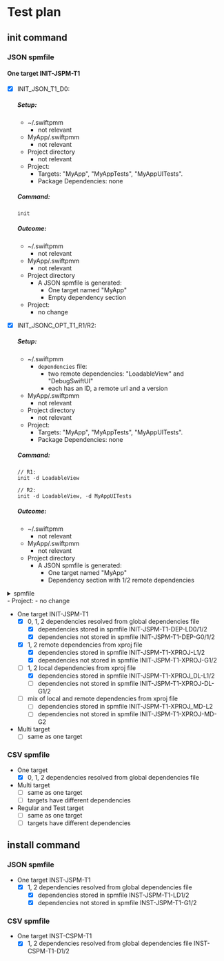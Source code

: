 # Test plan

## init command

### JSON spmfile

#### One target INIT-JSPM-T1 
- [x] INIT_JSON_T1_D0: 
	##### Setup:
	- ~/.swiftpmm
		- not relevant
	- MyApp/.swiftpmm
		- not relevant
	- Project directory
		- not relevant
	- Project:
		- Targets: "MyApp", "MyAppTests", "MyAppUITests". 
		- Package Dependencies: none
	##### Command: 
	```
	init
	```
	##### Outcome:
	- ~/.swiftpmm
		- not relevant
	- MyApp/.swiftpmm
		- not relevant
	- Project directory
		- A JSON spmfile is generated:
			- One target named "MyApp"
			- Empty dependency section
	- Project:
		- no change

- [x] INIT_JSONC_OPT_T1_R1/R2: 
	##### Setup:
	- ~/.swiftpmm
		- `dependencies` file:
			- two remote dependencies: "LoadableView" and "DebugSwiftUI"
			- each has an ID, a remote url and a version
	- MyApp/.swiftpmm
		- not relevant
	- Project directory
		- not relevant
	- Project:
		- Targets: "MyApp", "MyAppTests", "MyAppUITests". 
		- Package Dependencies: none
	##### Command: 
	```
	// R1:
	init -d LoadableView

	// R2:
	init -d LoadableView, -d MyAppUITests
	```
	##### Outcome:
	- ~/.swiftpmm
		- not relevant
	- MyApp/.swiftpmm
		- not relevant
	- Project directory
		- A JSON spmfile is generated:
			- One target named "MyApp"
			- Dependency section with 1/2 remote dependencies
<details>
	<summary>spmfile</summary>
	```json
	{
	  "dependencies" : [
	    {
	      "id" : "8918A5F9-4693-4285-A10B-D702E877E9B4",
	      "name" : "DebugSwiftUI",
	      "url" : "https://github.com/anconaesselmann/DebugSwiftUI",
	      "version" : "0.0.1"
	    },
	    {
	      "id" : "AA39C307-0F4C-4482-916E-23D715D7BE8A",
	      "name" : "LoadableView",
	      "url" : "https://github.com/anconaesselmann/LoadableView",
	      "version" : "0.3.9"
	    }
	  ],
	  "targets" : [
	    {
	      "dependencies" : [
	        "DebugSwiftUI",
	        "LoadableView"
	      ],
	      "id" : "9D6FC795-45A9-457C-919F-D8CE20A9DFDA",
	      "name" : "MyApp"
	    }
	  ]
	}
	```
</details>
	- Project:
		- no change

- One target INIT-JSPM-T1 
	- [x] 0, 1, 2 dependencies resolved from global dependencies file
		- [x] dependencies stored in spmfile INIT-JSPM-T1-DEP-LD0/1/2
		- [x] dependencies not stored in spmfile INIT-JSPM-T1-DEP-G0/1/2
	- [x] 1, 2 remote dependencies from xproj file
		- [x] dependencies stored in spmfile INIT-JSPM-T1-XPROJ-L1/2
		- [x] dependencies not stored in spmfile INIT-JSPM-T1-XPROJ-G1/2
	- [ ] 1, 2 local dependencies from xproj file
		- [x] dependencies stored in spmfile INIT-JSPM-T1-XPROJ_DL-L1/2
		- [ ] dependencies not stored in spmfile INIT-JSPM-T1-XPROJ-DL-G1/2
	- [ ] mix of local and remote dependencies from xproj file
		- [ ] dependencies stored in spmfile INIT-JSPM-T1-XPROJ_MD-L2
		- [ ] dependencies not stored in spmfile INIT-JSPM-T1-XPROJ-MD-G2

- Multi target
	- [ ] same as one target

### CSV spmfile

- One target
	- [x] 0, 1, 2 dependencies resolved from global dependencies file

- Multi target
	- [ ] same as one target
	- [ ] targets have different dependencies

- Regular and Test target
	- [ ] same as one target
	- [ ] targets have different dependencies

## install command

### JSON spmfile

- One target INST-JSPM-T1 
    - [x] 1, 2 dependencies resolved from global dependencies file
        - [x] dependencies stored in spmfile INST-JSPM-T1-LD1/2
        - [x] dependencies not stored in spmfile INST-JSPM-T1-G1/2

### CSV spmfile

- One target INST-CSPM-T1 
    - [x] 1, 2 dependencies resolved from global dependencies file INST-CSPM-T1-D1/2
